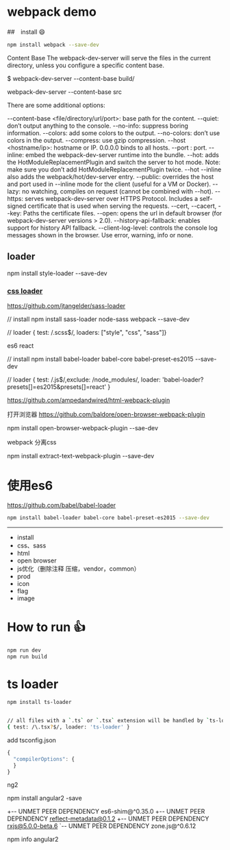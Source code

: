 # webpack demo

##　install :smile:
~~~sh
npm install webpack --save-dev
~~~


Content Base
The webpack-dev-server will serve the files in the current directory, unless you configure a specific content base.

$ webpack-dev-server --content-base build/


webpack-dev-server --content-base src

There are some additional options:

--content-base <file/directory/url/port>: base path for the content.
--quiet: don’t output anything to the console.
--no-info: suppress boring information.
--colors: add some colors to the output.
--no-colors: don’t use colors in the output.
--compress: use gzip compression.
--host <hostname/ip>: hostname or IP. 0.0.0.0 binds to all hosts.
--port <number>: port.
--inline: embed the webpack-dev-server runtime into the bundle.
--hot: adds the HotModuleReplacementPlugin and switch the server to hot mode. Note: make sure you don’t add HotModuleReplacementPlugin twice.
--hot --inline also adds the webpack/hot/dev-server entry.
--public: overrides the host and port used in --inline mode for the client (useful for a VM or Docker).
--lazy: no watching, compiles on request (cannot be combined with --hot).
--https: serves webpack-dev-server over HTTPS Protocol. Includes a self-signed certificate that is used when serving the requests.
--cert, --cacert, --key: Paths the certificate files.
--open: opens the url in default browser (for webpack-dev-server versions > 2.0).
--history-api-fallback: enables support for history API fallback.
--client-log-level: controls the console log messages shown in the browser. Use error, warning, info or none.



## loader
npm install style-loader --save-dev
### [css loader](https://github.com/webpack/css-loader)

https://github.com/jtangelder/sass-loader

// install
npm install sass-loader node-sass webpack --save-dev

// loader
{ test: /\.scss$/, loaders: ["style", "css", "sass"]}

es6 react

// install
npm install babel-loader babel-core babel-preset-es2015 --save-dev

// loader 
{ test: /\.js$/,exclude: /node_modules/, loader: 'babel-loader?presets[]=es2015&presets[]=react' }


https://github.com/ampedandwired/html-webpack-plugin


打开浏览器
https://github.com/baldore/open-browser-webpack-plugin

npm install  open-browser-webpack-plugin --sae-dev


webpack 分离css

npm install  extract-text-webpack-plugin --save-dev


# 使用es6
https://github.com/babel/babel-loader
~~~sh
npm install babel-loader babel-core babel-preset-es2015 --save-dev


~~~

---
-	install
-	css、sass
-	html
-	open browser
-	js优化（删除注释 压缩，vendor，common）
-	prod
-	icon
-	flag
-	image


# How to run :+1:
~~~sh
npm run dev
npm run build
~~~



# ts loader
~~~sh
npm install ts-loader


// all files with a `.ts` or `.tsx` extension will be handled by `ts-loader`
{ test: /\.tsx?$/, loader: 'ts-loader' }
~~~

add tsconfig.json
~~~js
{
  "compilerOptions": {
  }
}
~~~


ng2

npm install angular2 -save



+-- UNMET PEER DEPENDENCY es6-shim@^0.35.0
+-- UNMET PEER DEPENDENCY reflect-metadata@0.1.2
+-- UNMET PEER DEPENDENCY rxjs@5.0.0-beta.6
`-- UNMET PEER DEPENDENCY zone.js@^0.6.12


npm info angular2

